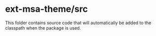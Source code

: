# ext-msa-theme/src

This folder contains source code that will automatically be added to the classpath when
the package is used.
